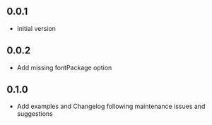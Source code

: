 ## 0.0.1

- Initial version

## 0.0.2

- Add missing fontPackage option

## 0.1.0

- Add examples and Changelog following maintenance issues and suggestions
